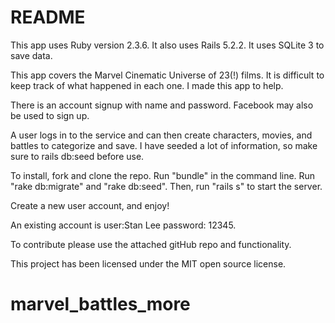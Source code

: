 # README

This app uses Ruby version 2.3.6. It also uses Rails 5.2.2. It uses SQLite 3 to save data.

This app covers the Marvel Cinematic Universe of 23(!) films. It is difficult to keep track of what happened in each one. I made this app to help.

There is an account signup with name and password. Facebook may also be used to sign up.

A user logs in to the service and can then create characters, movies, and battles to categorize and save. I have seeded a lot of information, so make sure to rails db:seed before use.

To install, fork and clone the repo. Run "bundle" in the command line. Run "rake db:migrate" and "rake db:seed". Then, run "rails s" to start the server.

Create a new user account, and enjoy!

An existing account is user:Stan Lee password: 12345.

To contribute please use the attached gitHub repo and functionality.

This project has been licensed under the MIT open source license.

# marvel_battles_more
